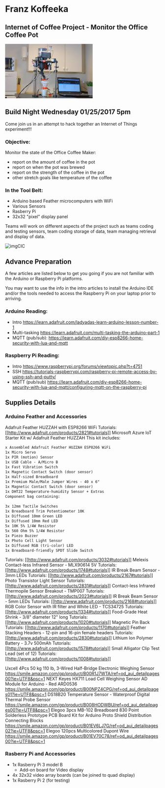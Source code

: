 # Franz Koffeeka

## Internet of Coffee Project - Monitor the Office Coffee Pot

![imgCPR][img CoffeeRobot]
## Build Night Wednesday 01/25/2017 5pm

Come join us in an attempt to hack together an Internet of Things experiment!!!

### Objective:
  Monitor the state of the Office Coffee Maker:
* report on the amount of coffee in the pot
* report on when the pot was brewed
* report on the strength of the coffee in the pot
* other stretch goals like temperature of the coffee

### In the Tool Belt:
* Arduino based Feather microcomputers with WiFi
* Various Sensors
* Rasberry Pi
* 32x32 "pixel" display panel

Teams will work on different aspects of the project such as teams coding and testing sensors, team coding storage of data, team managing retrieval and display of data.

![imgCIC][img Coffee IoT Concepts]

## Advance Preparation
A few articles are listed below to get you going if you are not familiar with the Arduino or Raspberry Pi platforms.

You may want to use the info in the intro articles to install the Arduino IDE and/or the tools needed to access the Raspberry Pi on your laptop prior to arriving.

### Arduino Reading:
- Intro https://learn.adafruit.com/ladyadas-learn-arduino-lesson-number-1
- Multi-tasking https://learn.adafruit.com/multi-tasking-the-arduino-part-1
- MQTT (pub/sub):  https://learn.adafruit.com/diy-esp8266-home-security-with-lua-and-mqtt


### Raspberry Pi Reading:
- Intro https://www.raspberrypi.org/forums/viewtopic.php?t=4751
- SSH https://tutorials-raspberrypi.com/raspberry-pi-remote-access-by-using-ssh-and-putty/
- MQTT (pub/sub) https://learn.adafruit.com/diy-esp8266-home-security-with-lua-and-mqtt/configuring-mqtt-on-the-raspberry-pi


## Supplies Details
### Arduino Feather and Accessories
Adafruit Feather HUZZAH with ESP8266 WiFi
 Tutorials: [[http://www.adafruit.com/products/2821#tutorials]]
Microsoft Azure IoT Starter Kit w/ Adafruit Feather HUZZAH
This kit includes:
```
x Assembled Adafruit Feather HUZZAH ESP8266 WiFi
1x Micro Servo
1x PIR (motion) Sensor
1x USB Cable - A/Micro B
1x Fast Vibration Switch
1x Magnetic Contact Switch (door sensor)
1x Half-sized Breadboard
1x Premium Male/Male Jumper Wires - 40 x 6"
1x Magnetic Contact Switch (door sensor)
1x DHT22 Temperature-humidity Sensor + Extras
Component bag containing:

3x 12mm Tactile Switches
1x Breadboard Trim Potentiometer 10K
1x Diffused 10mm Green LED
1x Diffused 10mm Red LED
5x 10K 5% 1/4W Resistor
5x 560 Ohm 5% 1/4W Resistor
1x Piezo Buzzer
1x Photo Cell Light Sensor
1x Diffused RGB (tri-color) LED
1x Breadboard-friendly SPDT Slide Switch
```
 Tutorials: [[http://www.adafruit.com/products/3032#tutorials]]
Melexis Contact-less Infrared Sensor - MLX90614 5V
 Tutorials: [[http://www.adafruit.com/products/1748#tutorials]]
IR Break Beam Sensor - 3mm LEDs
 Tutorials: [[http://www.adafruit.com/products/2167#tutorials]]
Photo Transistor Light Sensor
 Tutorials: [[http://www.adafruit.com/products/2831#tutorials]]
Contact-less Infrared Thermopile Sensor Breakout - TMP007
 Tutorials: [[http://www.adafruit.com/products/2023#tutorials]]
IR Break Beam Sensor - 5mm LEDs
 Tutorials: [[http://www.adafruit.com/products/2168#tutorials]]
RGB Color Sensor with IR filter and White LED - TCS34725
 Tutorials: [[http://www.adafruit.com/products/1334#tutorials]]
Food-Grade Heat Shrink - 3/8" diameter 12" long
 Tutorials: [[http://www.adafruit.com/products/1020#tutorials]]
Magnetic Pin Back
 Tutorials: [[http://www.adafruit.com/products/1170#tutorials]]
Feather Stacking Headers - 12-pin and 16-pin female headers
 Tutorials: [[http://www.adafruit.com/products/2830#tutorials]]
Lithium Ion Polymer Battery - 3.7v 500mAh
 Tutorials: [[http://www.adafruit.com/products/1578#tutorials]]
Small Alligator Clip Test Lead (set of 12)
 Tutorials: [[http://www.adafruit.com/products/1008#tutorials]]

 Uxcell 4Pcs 50 kg 110 lb, 3-Wired Half-Bridge Electronic Weighing Sensor
https://smile.amazon.com/gp/product/B00R1J7WTA/ref=od_aui_detailpages00?ie=UTF8&psc=1
 NEXT Keyes HX711 Load Cell Weighing Sensor AD Module for Arduino - Red ARD0536
https://smile.amazon.com/gp/product/B00NPZ4CPG/ref=od_aui_detailpages01?ie=UTF8&psc=1
 DS18B20 Temperature Sensor - Waterproof Digital Thermal Probe Sensor
 https://smile.amazon.com/gp/product/B008HODWBU/ref=od_aui_detailpages00?ie=UTF8&psc=1
 Elegoo 3pcs MB-102 Breadboard 830 Point Solderless Prototype PCB Board Kit for Arduino Proto Shield Distribution Connecting Blocks
 https://smile.amazon.com/gp/product/B01EV6LJ7G/ref=od_aui_detailpages02?ie=UTF8&psc=1
 Elegoo 120pcs Multicolored Dupont Wire
 https://smile.amazon.com/gp/product/B01EV70C78/ref=od_aui_detailpages00?ie=UTF8&psc=1

### Rasberry Pi and Accessories
* 1x Rasberry Pi 3 model B
  * Add-on board for Video display
* 4x 32x32 video array boards (can be joined to quad display)
* 1x Rasberry Pi 2 (for testing)


[img CoffeeRobot]:coffeerobot.png "Coffee Robot"
[img Coffee IoT Concepts]:coffeeIoTBoard5.png "Coffee IoT Concepts"
